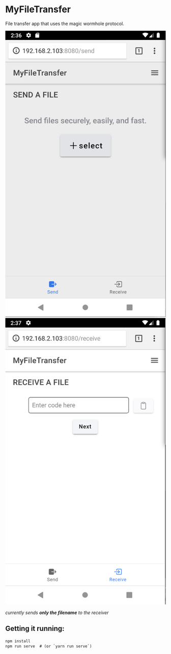 # MyFileTransfer

File transfer app that uses the magic wormhole protocol.

![Send](screenshots/send.png)
![receive](screenshots/receive.png)

_currently sends **only the filename** to the receiver_

## Getting it running:
```
npm install
npm run serve  # (or `yarn run serve`)
```